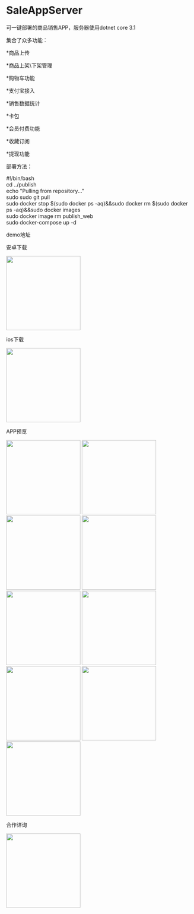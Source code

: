 # SaleAppServer
可一键部署的商品销售APP，服务器使用dotnet core 3.1

集合了众多功能：

*商品上传

*商品上架\下架管理

*购物车功能

*支付宝接入

*销售数据统计

*卡包

*会员付费功能

*收藏订阅

*提现功能 <br>

部署方法：

#!/bin/bash <br>
cd ../publish <br>
echo "Pulling from repository..." <br>
sudo sudo git pull <br>
sudo docker stop $(sudo docker ps -aq)&&sudo docker rm $(sudo docker ps -aq)&&sudo docker images <br>
sudo docker image rm publish_web <br>
sudo docker-compose up -d <br>


demo地址

安卓下载

<img src="https://user-images.githubusercontent.com/7734782/167329844-48e13fbe-34c7-421b-b0ad-fda75128342d.png" width="200" />

ios下载

<img src="https://user-images.githubusercontent.com/7734782/167329927-78605bb3-4ebc-42f7-91da-a3d355af9ed6.jpg" width="200" />

APP预览

<img src="https://user-images.githubusercontent.com/7734782/167329360-897dd811-9649-4cb0-acc7-380ab526f817.jpg" width="200" />
<img src="https://user-images.githubusercontent.com/7734782/167329365-c4596a6e-3974-4c5a-959e-0a60a0f0b8c9.jpg" width="200" />
<img src="https://user-images.githubusercontent.com/7734782/167329385-1bc2e2a4-0b45-4bee-838d-a54a2815505c.jpg" width="200" />
<img src="https://user-images.githubusercontent.com/7734782/167329391-f5c4b9e0-41ae-42a1-aeae-54442cc07bf4.jpg" width="200" />
<img src="https://user-images.githubusercontent.com/7734782/167329394-ed4837bb-803a-401d-934e-ad541f016858.jpg" width="200" />
<img src="https://user-images.githubusercontent.com/7734782/167329400-7e28858c-8a53-40d5-aa0b-2c4f629be725.jpg" width="200" />
<img src="https://user-images.githubusercontent.com/7734782/167329403-ed195b05-95c2-49dc-bf15-f7c5f53b913b.jpg" width="200" />
<img src="https://user-images.githubusercontent.com/7734782/167329406-9388cb2e-97fc-469f-91a1-030fde130324.jpg" width="200" />
<img src="https://user-images.githubusercontent.com/7734782/167329415-3c85af9f-97e1-4d88-8b82-c1dd75531963.jpg" width="200" />

合作详询

<img src="https://user-images.githubusercontent.com/7734782/167332304-7535f846-69c5-4bb5-a6ef-19793e23ffb3.jpg" width="200" />


